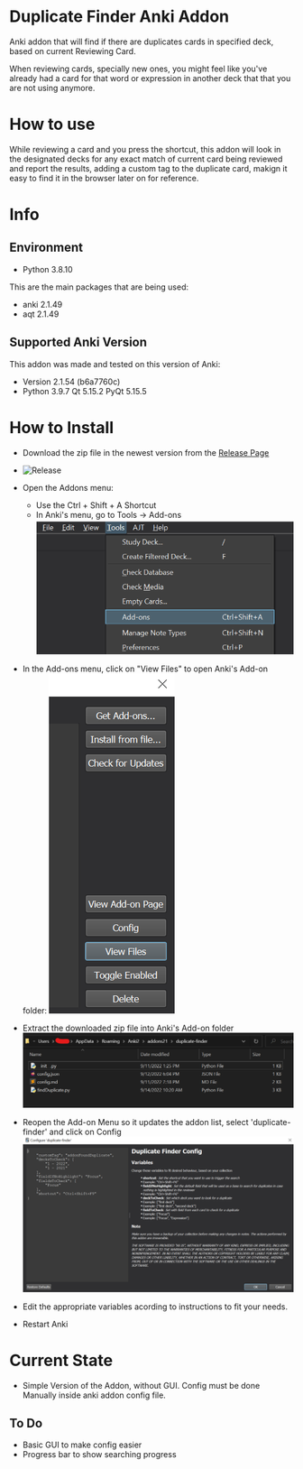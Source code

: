# Duplicate Finder Anki Addon

Anki addon that will find if there are duplicates cards in specified deck, based on current Reviewing Card.

When reviewing cards, specially new ones, you might feel like you've already had a card for that word or expression in another deck that that you are not using anymore.

# How to use

While reviewing a card and you press the shortcut, this addon will look in the designated decks for any exact match of current card being reviewed and report the results, adding a custom tag to the duplicate card, makign it easy to find it in the browser later on for reference.

# Info

## Environment

- Python 3.8.10

This are the main packages that are being used:

- anki 2.1.49
- aqt 2.1.49

## Supported Anki Version

This addon was made and tested on this version of Anki:

- Version 2.1.54 (b6a7760c)
- Python 3.9.7 Qt 5.15.2 PyQt 5.15.5

# How to Install

- Download the zip file in the newest version from the [Release Page](https://github.com/bernardobt/anki-duplicate-finder-addon/releases)

- <img alt="Release">

- Open the Addons menu:

  - Use the Ctrl + Shift + A Shortcut
  - In Anki's menu, go to Tools -> Add-ons
    <img src="docs\AddonMenuFromToolbar.png" alt="Addon menu from toolbar">

- In the Add-ons menu, click on "View Files" to open Anki's Add-on folder:
  <img src="docs\ViewFiles.png" alt="Addon menu from toolbar">

- Extract the downloaded zip file into Anki's Add-on folder
  <img src="docs\Installed.png" alt="Addon Menu">

- Reopen the Add-on Menu so it updates the addon list, select 'duplicate-finder' and click on Config
  <img src="docs\Config.png" alt="Addon Menu">

- Edit the appropriate variables acording to instructions to fit your needs.

- Restart Anki

# Current State

- Simple Version of the Addon, without GUI. Config must be done Manually inside anki addon config file.

## To Do

- Basic GUI to make config easier
- Progress bar to show searching progress
